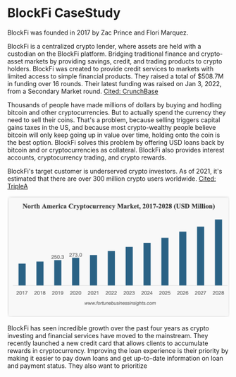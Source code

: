 # BlockFi CaseStudy

BlockFi was founded in 2017 by Zac Prince and Flori Marquez.
 
BlockFi is a centralized crypto lender, where assets are held with a custodian on the BlockFi platform. Bridging traditional finance and crypto-asset markets by providing savings, credit, and trading products to crypto holders. BlockFi was created to provide credit services to markets with limited access to simple financial products. They raised a total of $508.7M in funding over 16 rounds. Their latest funding was raised on Jan 3, 2022, from a Secondary Market round. [Cited: CrunchBase](https://www.crunchbase.com/organization/blockfi-inc)
 
Thousands of people have made millions of dollars by buying and hodling bitcoin and other cryptocurrencies. But to actually spend the currency they need to sell their coins. That's a problem, because selling triggers capital gains taxes in the US, and because most crypto-wealthy people believe bitcoin will only keep going up in value over time, holding onto the coin is the best option. BlockFi solves this problem by offering USD loans back by bitcoin and or cryptocurrencies as collateral. BlockFi also provides interest accounts, cryptocurrency trading, and crypto rewards.
 
BlockFi's target customer is underserved crypto investors. As of 2021, it's estimated that there are over 300 million crypto users worldwide. [Cited: TripleA](https://triple-a.io/crypto-ownership/)
 
![Market Trend Graph](MarketTrendGraph.png)
 
BlockFi has seen incredible growth over the past four years as crypto investing and financial services have moved to the mainstream. They recently launched a new credit card that allows clients to accumulate rewards in cryptocurrency. Improving the loan experience is their priority by making it easier to pay down loans and get up-to-date information on loan and payment status. They also want to prioritize





